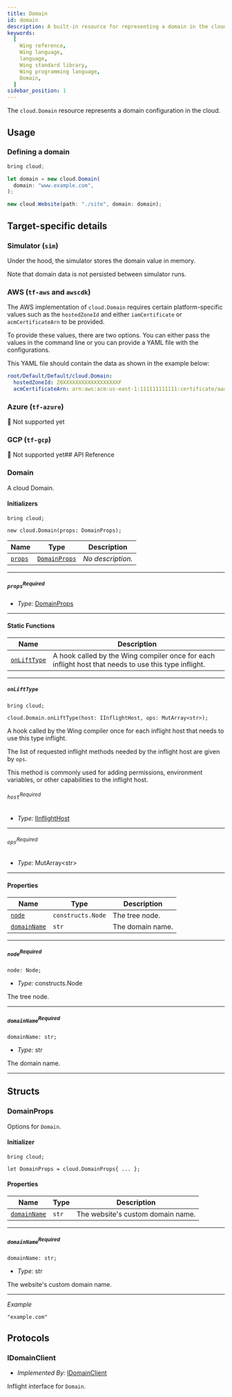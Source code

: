 ```yaml
---
title: Domain
id: domain
description: A built-in resource for representing a domain in the cloud.
keywords:
  [
    Wing reference,
    Wing language,
    language,
    Wing standard library,
    Wing programming language,
    Domain,
  ]
sidebar_position: 1
---
```


The `cloud.Domain` resource represents a domain configuration in the cloud.

## Usage

### Defining a domain

```js
bring cloud;

let domain = new cloud.Domain(
  domain: "www.example.com",
);

new cloud.Website(path: "./site", domain: domain);
```

## Target-specific details

### Simulator (`sim`)

Under the hood, the simulator stores the domain value in memory.

Note that domain data is not persisted between simulator runs.

### AWS (`tf-aws` and `awscdk`)

The AWS implementation of `cloud.Domain` requires certain platform-specific values such as the `hostedZoneId` and either `iamCertificate` or `acmCertificateArn` to be provided.

To provide these values, there are two options. You can either pass the values in the command line or you can provide a YAML file with the configurations.

This YAML file should contain the data as shown in the example below:

```yaml
root/Default/Default/cloud.Domain:
  hostedZoneId: Z0XXXXXXXXXXXXXXXXXXF
  acmCertificateArn: arn:aws:acm:us-east-1:111111111111:certificate/aaaaaaaa-bbbb-cccc-dddd-eeeeeeeeeeee
```

### Azure (`tf-azure`)

🚧 Not supported yet

### GCP (`tf-gcp`)

🚧 Not supported yet## API Reference <a name="API Reference" id="API Reference"></a>

### Domain <a name="Domain" id="@winglang/sdk.cloud.Domain"></a>

A cloud Domain.

#### Initializers <a name="Initializers" id="@winglang/sdk.cloud.Domain.Initializer"></a>

```wing
bring cloud;

new cloud.Domain(props: DomainProps);
```

| **Name** | **Type** | **Description** |
| --- | --- | --- |
| <code><a href="#@winglang/sdk.cloud.Domain.Initializer.parameter.props">props</a></code> | <code><a href="#@winglang/sdk.cloud.DomainProps">DomainProps</a></code> | *No description.* |

---

##### `props`<sup>Required</sup> <a name="props" id="@winglang/sdk.cloud.Domain.Initializer.parameter.props"></a>

- *Type:* <a href="#@winglang/sdk.cloud.DomainProps">DomainProps</a>

---


#### Static Functions <a name="Static Functions" id="Static Functions"></a>

| **Name** | **Description** |
| --- | --- |
| <code><a href="#@winglang/sdk.cloud.Domain.onLiftType">onLiftType</a></code> | A hook called by the Wing compiler once for each inflight host that needs to use this type inflight. |

---

##### `onLiftType` <a name="onLiftType" id="@winglang/sdk.cloud.Domain.onLiftType"></a>

```wing
bring cloud;

cloud.Domain.onLiftType(host: IInflightHost, ops: MutArray<str>);
```

A hook called by the Wing compiler once for each inflight host that needs to use this type inflight.

The list of requested inflight methods
needed by the inflight host are given by `ops`.

This method is commonly used for adding permissions, environment variables, or
other capabilities to the inflight host.

###### `host`<sup>Required</sup> <a name="host" id="@winglang/sdk.cloud.Domain.onLiftType.parameter.host"></a>

- *Type:* <a href="#@winglang/sdk.std.IInflightHost">IInflightHost</a>

---

###### `ops`<sup>Required</sup> <a name="ops" id="@winglang/sdk.cloud.Domain.onLiftType.parameter.ops"></a>

- *Type:* MutArray&lt;str&gt;

---

#### Properties <a name="Properties" id="Properties"></a>

| **Name** | **Type** | **Description** |
| --- | --- | --- |
| <code><a href="#@winglang/sdk.cloud.Domain.property.node">node</a></code> | <code>constructs.Node</code> | The tree node. |
| <code><a href="#@winglang/sdk.cloud.Domain.property.domainName">domainName</a></code> | <code>str</code> | The domain name. |

---

##### `node`<sup>Required</sup> <a name="node" id="@winglang/sdk.cloud.Domain.property.node"></a>

```wing
node: Node;
```

- *Type:* constructs.Node

The tree node.

---

##### `domainName`<sup>Required</sup> <a name="domainName" id="@winglang/sdk.cloud.Domain.property.domainName"></a>

```wing
domainName: str;
```

- *Type:* str

The domain name.

---



## Structs <a name="Structs" id="Structs"></a>

### DomainProps <a name="DomainProps" id="@winglang/sdk.cloud.DomainProps"></a>

Options for `Domain`.

#### Initializer <a name="Initializer" id="@winglang/sdk.cloud.DomainProps.Initializer"></a>

```wing
bring cloud;

let DomainProps = cloud.DomainProps{ ... };
```

#### Properties <a name="Properties" id="Properties"></a>

| **Name** | **Type** | **Description** |
| --- | --- | --- |
| <code><a href="#@winglang/sdk.cloud.DomainProps.property.domainName">domainName</a></code> | <code>str</code> | The website's custom domain name. |

---

##### `domainName`<sup>Required</sup> <a name="domainName" id="@winglang/sdk.cloud.DomainProps.property.domainName"></a>

```wing
domainName: str;
```

- *Type:* str

The website's custom domain name.

---

*Example*

```wing
"example.com"
```


## Protocols <a name="Protocols" id="Protocols"></a>

### IDomainClient <a name="IDomainClient" id="@winglang/sdk.cloud.IDomainClient"></a>

- *Implemented By:* <a href="#@winglang/sdk.cloud.IDomainClient">IDomainClient</a>

Inflight interface for `Domain`.



